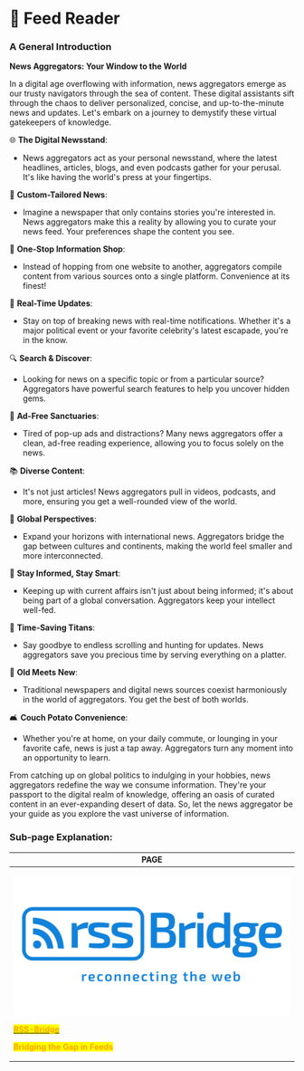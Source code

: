 # 📂 Feed Reader

### **A General Introduction**

**News Aggregators: Your Window to the World**

In a digital age overflowing with information, news aggregators emerge as our trusty navigators through the sea of content. These digital assistants sift through the chaos to deliver personalized, concise, and up-to-the-minute news and updates. Let's embark on a journey to demystify these virtual gatekeepers of knowledge.

🌐 **The Digital Newsstand**:

* News aggregators act as your personal newsstand, where the latest headlines, articles, blogs, and even podcasts gather for your perusal. It's like having the world's press at your fingertips.

📰 **Custom-Tailored News**:

* Imagine a newspaper that only contains stories you're interested in. News aggregators make this a reality by allowing you to curate your news feed. Your preferences shape the content you see.

🔄 **One-Stop Information Shop**:

* Instead of hopping from one website to another, aggregators compile content from various sources onto a single platform. Convenience at its finest!

🔔 **Real-Time Updates**:

* Stay on top of breaking news with real-time notifications. Whether it's a major political event or your favorite celebrity's latest escapade, you're in the know.

🔍 **Search & Discover**:

* Looking for news on a specific topic or from a particular source? Aggregators have powerful search features to help you uncover hidden gems.

🧹 **Ad-Free Sanctuaries**:

* Tired of pop-up ads and distractions? Many news aggregators offer a clean, ad-free reading experience, allowing you to focus solely on the news.

📚 **Diverse Content**:

* It's not just articles! News aggregators pull in videos, podcasts, and more, ensuring you get a well-rounded view of the world.

🌈 **Global Perspectives**:

* Expand your horizons with international news. Aggregators bridge the gap between cultures and continents, making the world feel smaller and more interconnected.

🧠 **Stay Informed, Stay Smart**:

* Keeping up with current affairs isn't just about being informed; it's about being part of a global conversation. Aggregators keep your intellect well-fed.

📆 **Time-Saving Titans**:

* Say goodbye to endless scrolling and hunting for updates. News aggregators save you precious time by serving everything on a platter.

📰 **Old Meets New**:

* Traditional newspapers and digital news sources coexist harmoniously in the world of aggregators. You get the best of both worlds.

🛋️ **Couch Potato Convenience**:

* Whether you're at home, on your daily commute, or lounging in your favorite cafe, news is just a tap away. Aggregators turn any moment into an opportunity to learn.

From catching up on global politics to indulging in your hobbies, news aggregators redefine the way we consume information. They're your passport to the digital realm of knowledge, offering an oasis of curated content in an ever-expanding desert of data. So, let the news aggregator be your guide as you explore the vast universe of information.

### Sub-page Explanation:



| PAGE                                                                                                                                                                                                                                                                                                                                             |
| ------------------------------------------------------------------------------------------------------------------------------------------------------------------------------------------------------------------------------------------------------------------------------------------------------------------------------------------------ |
| <p><img src="../../.gitbook/assets/image (7).png" alt="" data-size="original"></p><p><a href="https://docs.scaleinfinite.fr/demo-deployment/feed-reader/rss-bridge-deployment"><mark style="color:orange;"><strong>RSS-Bridge</strong></mark></a></p><p></p><p><mark style="color:orange;"><strong>Bridging the Gap in Feeds</strong></mark></p> |
